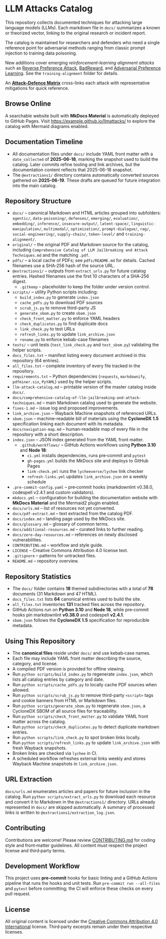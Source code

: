 # LLM Attacks Catalog

This repository collects documented techniques for attacking large language models (LLMs). Each markdown file in `docs/` summarizes a known or theorized vector, linking to the original research or incident report.

The catalog is maintained for researchers and defenders who need a single reference point for adversarial methods ranging from classic prompt injection to training data poisoning.

New additions cover emerging *reinforcement-learning alignment attacks* such as [Reverse Preference Attack](docs/training-alignment/reinforcement-learning-alignment-attacks.md), [BadReward](docs/training-alignment/reinforcement-learning-alignment-attacks.md#badreward-clean-label-poisoning), and [Adversarial Preference Learning](docs/training-alignment/reinforcement-learning-alignment-attacks.md#adversarial-preference-learning). See the `training-alignment` folder for details.

An [**Attack–Defence Matrix**](docs/attack-defense-matrix.md) cross-links each attack with representative mitigations for quick reference.

## Browse Online

A searchable website built with **MkDocs Material** is automatically deployed to GitHub Pages. Visit <https://example.github.io/llmattacks/> to explore the catalog with Mermaid diagrams enabled.

## Documentation Timeline

- All documentation files under `docs/` include YAML front matter with a `date_collected` of **2025-06-18**, marking the snapshot used to build the catalog. Later commits refine tooling and link archives, but the documentation content reflects that 2025-06-18 snapshot.
- The `@extractions1/` directory contains automatically converted sources gathered on **2025-06-19**. These drafts are queued for future integration into the main catalog.

## Repository Structure
- `docs/` – canonical Markdown and HTML articles grouped into subfolders:
`agentic/`, `data-poisoning/`, `defenses/`, `emerging/`, `evaluation/`,
  `embedding/`, `inference/`, `insecure-output/`, `latent-space/`,
  `linguistic-manipulation/`, `multimodal/`, `optimization/`,
  `prompt-dialogue/`, `rag/`, `social-engineering/`, `supply-chain/`,
  `token-level/` and `training-alignment/`.
- `original/` – the original PDF and Markdown source for the catalog,
  including `Comprehensive Catalog of LLM Jailbreaking and Attack Techniques.md`
  and the matching `.pdf`.
- `pdfs/` – a local cache of PDFs; see `pdfs/README.md` for details.
  Cached filenames use a SHA‑256 hash of the source URL.
- `@extractions1/` – outputs from `extract_urls.py` for future catalog entries. Hashed filenames use the first 10 characters of a SHA‑256 digest.
  - `.gitkeep` – placeholder to keep the folder under version control.
- `scripts/` – utility Python scripts including:
  - `build_index.py` to generate `index.json`
  - `cache_pdfs.py` to download PDF sources
  - `scrub_js.py` to remove third-party JS
  - `generate_sbom.py` to create `sbom.json`
  - `check_front_matter.py` to enforce YAML headers
  - `check_duplicates.py` to find duplicate docs
  - `link_check.py` to test URLs
  - `refresh_links.py` to update `link_archive.json`
  - `rename.py` to enforce kebab-case filenames
- `tests/` – unit tests (`test_link_check.py` and `test_sbom.py`) validating the helper scripts.
- `docs_files.txt` – manifest listing every document archived in this
  repository (64 entries).
- `all_files.txt` – complete inventory of every file tracked in the repository.
- `requirements.txt` – Python dependencies (`requests`, `markdownify`, `pdfminer.six`, `PyYAML`) used by the helper scripts.
- `llm-attack-catalog.md` – printable version of the master catalog inside `docs/`.
- `docs/comprehensive-catalog-of-llm-jailbreaking-and-attack-techniques.md` –
  main Markdown catalog used to generate the website.
- `fixes-1.md` – issue log and proposed improvements.
- `link_archive.json` – Wayback Machine snapshots of referenced URLs.
- `sbom.json` – machine-readable bill of materials using the **CycloneDX 1.5** specification linking each document with its metadata.
- `docs/navigation-map.md` – human-readable map of every file in the
  repository with a short description.
- `index.json` – JSON index generated from the YAML front matter.
  - `.github/workflows/` – GitHub Actions workflows using **Python 3.10**
    and **Node 18**:
    - `ci.yml` installs dependencies, runs pre‑commit and `pytest`
    - `gh-pages.yml` builds the MkDocs site and deploys to GitHub Pages
    - `link-check.yml` runs the `lycheeverse/lychee` link checker
    - `refresh-links.yml` updates `link_archive.json` on a weekly schedule
- `.pre-commit-config.yaml` – pre‑commit hooks (markdownlint v0.38.0,
  codespell v2.4.1 and custom validators).
- `mkdocs.yml` – configuration for building the documentation website with **MkDocs Material** and the Mermaid2 plugin enabled.
- `docs/urls.md` – list of resources not yet converted.
- `docs/pdf-extract.md` – text extracted from the catalog PDF.
- `docs/index.md` – landing page used by the MkDocs site.
- `docs/glossary.md` – glossary of common terms.
- `docs/additional-resources.md` – curated links to further reading.
- `docs/zero-day-resources.md` – references on newly disclosed vulnerabilities.
- `CONTRIBUTING.md` – workflow and style guide.
- `LICENSE` – Creative Commons Attribution 4.0 license text.
- `.gitignore` – patterns for untracked files.
- `README.md` – repository overview.

## Repository Statistics

- The `docs/` folder contains **18** themed subdirectories with a total of **78** documents (31 Markdown and 47 HTML).
- `docs_files.txt` lists **64** canonical entries used to build the site.
- `all_files.txt` inventories **131** tracked files across the repository.
- GitHub Actions run on **Python 3.10** and **Node 18**, while pre‑commit hooks
  pin markdownlint **v0.38.0** and codespell **v2.4.1**.
- `sbom.json` follows the **CycloneDX&nbsp;1.5** specification for reproducible
  metadata.

## Using This Repository

- The **canonical files** reside under `docs/` and use kebab‑case names.
- Each file may include YAML front matter describing the source, category, and license.
- A compiled PDF version is provided for offline viewing.
- Run `python scripts/build_index.py` to regenerate `index.json`, which lists all catalog entries by category and date.
- Run `python scripts/cache_pdfs.py` to locally cache PDF sources when allowed.
- Run `python scripts/scrub_js.py` to remove third-party `<script>` tags and cookie banners from HTML or Markdown files.
- Run `python scripts/generate_sbom.py` to regenerate `sbom.json`, a CycloneDX SBOM of all source files for traceability.
- Run `python scripts/check_front_matter.py` to validate YAML front matter across the catalog.
- Run `python scripts/check_duplicates.py` to detect duplicate markdown entries.
- Run `python scripts/link_check.py` to spot broken links locally.
- Run `python scripts/refresh_links.py` to update `link_archive.json` with fresh Wayback snapshots.
- Broken links are checked via `lychee` in CI.
- A scheduled workflow refreshes external links weekly and stores Wayback Machine snapshots in `link_archive.json`.

## URL Extraction

`docs/urls.md` enumerates articles and papers for future inclusion in the catalog.
Run `python scripts/extract_urls.py` to download each resource and convert it to
Markdown in the `@extractions1/` directory. URLs already represented in `docs/`
are skipped automatically. A summary of processed links is written to
`@extractions1/extraction_log.json`.

## Contributing

Contributions are welcome! Please review [CONTRIBUTING.md](CONTRIBUTING.md) for coding style and front‑matter guidelines. All content must respect the project license and third‑party terms.

## Development Workflow

This project uses **pre-commit** hooks for basic linting and a GitHub Actions pipeline that runs the hooks and unit tests. Run `pre-commit run --all-files` and `pytest` before committing; the CI will enforce these checks on every pull request.

## License

All original content is licensed under the [Creative Commons Attribution 4.0 International](https://creativecommons.org/licenses/by/4.0/) license. Third‑party excerpts remain under their respective licenses.
